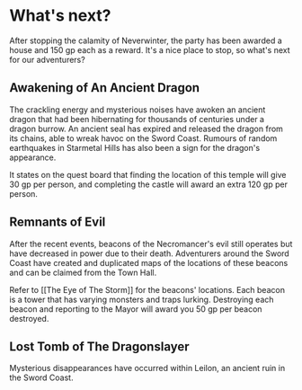 # What's next?
After stopping the calamity of Neverwinter, the party has been awarded a house and 150 gp each as a reward. It's a nice place to stop, so what's next for our adventurers?

## Awakening of An Ancient Dragon
The crackling energy and mysterious noises have awoken an ancient dragon that had been hibernating for thousands of centuries under a dragon burrow. An ancient seal has expired and released the dragon from its chains, able to wreak havoc on the Sword Coast. Rumours of random earthquakes in Starmetal Hills has also been a sign for the dragon's appearance.

It states on the quest board that finding the location of this temple will give 30 gp per person, and completing the castle will award an extra 120 gp per person.

## Remnants of Evil
After the recent events, beacons of the Necromancer's evil still operates but have decreased in power due to their death. Adventurers around the Sword Coast have created and duplicated maps of the locations of these beacons and can be claimed from the Town Hall.

Refer to [[The Eye of The Storm]] for the beacons' locations. Each beacon is a tower that has varying monsters and traps lurking. Destroying each beacon and reporting to the Mayor will award you 50 gp per beacon destroyed.

## Lost Tomb of The Dragonslayer
Mysterious disappearances have occurred within Leilon, an ancient ruin in the Sword Coast. 

